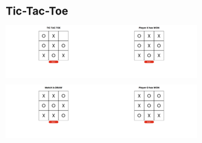 # Tic-Tac-Toe
<img src="Screenshots/Screenshot (153).png" width="50%"><img src="Screenshots/Screenshot (154).png" width="50%">

<img src="Screenshots/Screenshot (155).png" width="50%"><img src="Screenshots/Screenshot (156).png" width="50%">

